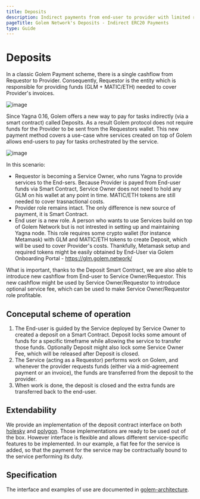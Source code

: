 ```yaml
---
title: Deposits
description: Indirect payments from end-user to provider with limited requestor involvement.
pageTitle: Golem Network's Deposits - Indirect ERC20 Payments
type: Guide
---
```


# Deposits

In a classic Golem Payment scheme, there is a single cashflow from Requestor to Provider. Consequently, Requestor is the entity which is responsible for providing funds (GLM + MATIC/ETH) needed to cover Provider's invoices.

![image](https://github.com/user-attachments/assets/256f8021-edfc-4dfd-b383-f432335be6d3)


Since Yagna 0.16, Golem offers a new way to pay for tasks indirectly (via a smart contract) called Deposits. As a result Golem protocol does not require funds for the Provider to be sent from the Requestors wallet. This new payment method covers a use-case whre services created on top of Golem allows end-users to pay for tasks orchestrated by the service. 

![image](https://github.com/user-attachments/assets/56a9fca4-5d92-4900-88db-3121c9a2cfad)


In this scenario:

- Requestor is becoming a Service Owner, who runs Yagna to provide services to the End-sers. Because Provider is payed from End-user funds via Smart Contract, Service Owner does not need to hold any GLM on his wallet at any point in time. MATIC/ETH tokens are still needed to cover trasnactional costs.
- Provider role remains intact. The only difference is new source of payment, it is Smart Contract.
- End user is a new role. A person who wants to use Services build on top of Golem Network but is not intrested in setting up and maintaining Yagna node. This role requires some crypto wallet (for instance Metamask) with GLM and MATIC/ETH tokens to create Deposit, which will be used to cover Provider's costs. Thankfully, Metamask setup and required tokens might be easily obtained by End-User via Golem Onboarding Portal - https://glm.golem.network/

What is important, thanks to the Deposit Smart Contract, we are also able to introduce new cashflow from End-user to Service Owner/Requestor. This new cashflow might be used by Service Owner/Requestor to introduce optional service fee, which can be used to make Service Owner/Requestor role profitable.

## Conceputal scheme of operation

1. The End-user is guided by the Service deployed by Service Owner to created a deposit on a Smart Contract. Deposit locks some amount of funds for a specific timeframe while allowing the service to transfer those funds. Optionally Deposit might also lock some Service Owner Fee, which will be released after Deposit is closed.
2. The Service (acting as a Requestor) performs work on Golem, and whenever the provider requests funds (either via a mid-agreement payment or an invoice), the funds are transferred from the deposit to the provider.
3. When work is done, the deposit is closed and the extra funds are transferred back to the end-user.

## Extendability

We provide an implementation of the deposit contract interface on both [holesky](https://holesky.etherscan.io/address/0x7167E731b0031d4326d46C8D1E1c2E111227aB5f#code) and [polygon](https://holesky.etherscan.io/address/0x7167E731b0031d4326d46C8D1E1c2E111227aB5f#code). Those implementations are ready to be used out of the box. However interface is flexible and allows different service-specific features to be implemented. In our example, a flat fee for the service is added, so that the payment for the service may be contractually bound to the service performing its duty.

## Specification

The interface and examples of use are documented in [golem-architecture](https://github.com/golemfactory/golem-architecture/blob/scx1332/deposits/specs/deposits.md).
